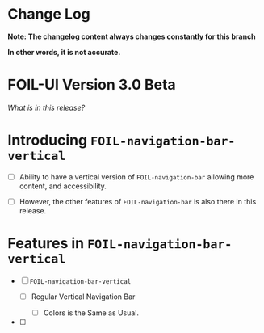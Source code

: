 # Change Log

**Note: The changelog content always changes constantly for this branch**

**In other words, it is not accurate.**

# FOIL-UI Version 3.0 Beta

###### What is in this release?

# Introducing `FOIL-navigation-bar-vertical`

- [ ] Ability to have a vertical version of `FOIL-navigation-bar` allowing more content, and accessibility. 

- [ ] However, the other features of `FOIL-navigation-bar` is also there in this release. 

# Features in `FOIL-navigation-bar-vertical`

- [ ] `FOIL-navigation-bar-vertical`
  
  - [ ] Regular Vertical Navigation Bar 
    
    - [ ] Colors is the Same as Usual. 

- [ ] 